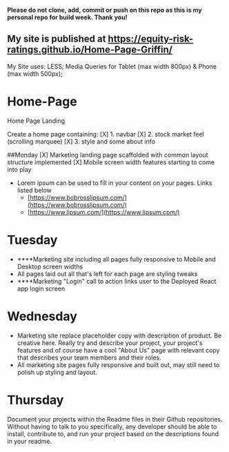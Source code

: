  
**Please do not clone, add, commit or push on this repo as this is my personal repo for build week. Thank you!**

## My site is published at https://equity-risk-ratings.github.io/Home-Page-Griffin/

My Site uses:
LESS;
Media Queries for Tablet (max width 800px) & Phone (max width 500px);


# Home-Page
Home Page Landing 

Create a home page containing:
[X] 1. navbar
[X] 2. stock market feel (scrolling marquee) 
[X] 3. style and some about info

##Monday
[X] Marketing landing page scaffolded with common layout structure implemented
[X] Mobile screen width features starting to come into play
- Lorem ipsum can be used to fill in your content on your pages. Links listed below
    - [https://www.bobrosslipsum.com/](https://www.bobrosslipsum.com/)
    - [https://www.lipsum.com/](https://www.lipsum.com/)
    
# Tuesday
- ****Marketing site including all pages fully responsive to Mobile and Desktop screen widths
- All pages laid out all that's left for each page are styling tweaks
- ****Marketing "Login" call to action links user to the Deployed React app login screen

# Wednesday
- Marketing site replace placeholder copy with description of product. Be creative here. Really try and describe your project, your project's features and of course have a cool "About Us" page with relevant copy that describes your team members and their roles.
- All marketing site pages fully responsive and built out, may still need to polish up styling and layout.

# Thursday
Document your projects within the Readme files in their Github repositories. Without having to talk to you specifically, any developer should be able to install, contribute to, and run your project based on the descriptions found in your readme.

